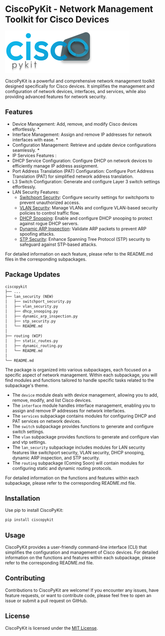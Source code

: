 # CiscoPyKit - Network Management Toolkit for Cisco Devices

![logo](assets/img/logo.svg)

CiscoPyKit is a powerful and comprehensive network management toolkit designed specifically for Cisco devices. It simplifies the management and configuration of network devices, interfaces, and services, while also providing advanced features for network security.

## Features

- Device Management: Add, remove, and modify Cisco devices effortlessly. *
- Interface Management: Assign and remove IP addresses for network interfaces with ease. *
- Configuration Management: Retrieve and update device configurations seamlessly. *
-  IP Services Features :
  - DHCP Service Configuration: Configure DHCP on network devices to efficiently manage IP address assignment.
  - Port Address Translation (PAT) Configuration: Configure Port Address Translation (PAT) for simplified network address translation.
  - L3 Switch Configuration: Generate and configure Layer 3 switch settings effortlessly.
- LAN Security Features:
  - [Switchport Security](lan_security/README.md#switchport-security-module): Configure security settings for switchports to prevent unauthorized access.
  - [VLAN Security](lan_security/README.md#vlan-security-module): Manage VLANs and configure VLAN-based security policies to control traffic flow.
  - [DHCP Snooping](lan_security/README.md#dhcp-snooping-module): Enable and configure DHCP snooping to protect against rogue DHCP servers.
  - [Dynamic ARP Inspection](lan_security/README.md#dynamic-arp-inspection-module): Validate ARP packets to prevent ARP spoofing attacks.
  - [STP Security](lan_security/README.md#stp-security-module): Enhance Spanning Tree Protocol (STP) security to safeguard against STP-based attacks.
  
For detailed information on each feature, please refer to the README.md files in the corresponding subpackages.

## Package Updates

```
ciscopykit
├── ...
├── lan_security (NEW)
│   ├── switchport_security.py
│   ├── vlan_security.py
│   ├── dhcp_snooping.py
│   ├── dynamic_arp_inspection.py
│   ├── stp_security.py
│   └── README.md
│   
├── routing (WIP)
│   ├── static_routes.py 
│   ├── dynamic_routing.py
│   └── README.md
│   
└── README.md

```

The package is organized into various subpackages, each focused on a specific aspect of network management. Within each subpackage, you will find modules and functions tailored to handle specific tasks related to the subpackage's theme.

- The `device` module deals with device management, allowing you to add, remove, modify, and list Cisco devices.
- The `interface` module handles interface management, enabling you to assign and remove IP addresses for network interfaces.
- The `services` subpackage contains modules for configuring DHCP and PAT services on network devices.
- The `switch` subpackage provides functions to generate and configure switch settings.
- The `vlan` subpackage provides functions to generate and configure vlan and vtp settings.
- The `lan_security` subpackage includes modules for LAN security features like switchport security, VLAN security, DHCP snooping, dynamic ARP inspection, and STP security.
- The `routing` subpackage (Coming Soon) will contain modules for configuring static and dynamic routing protocols.

For detailed information on the functions and features within each subpackage, please refer to the corresponding README.md file.

## Installation

Use pip to install CiscoPyKit:

```bash
pip install ciscopykit
```

## Usage

CiscoPyKit provides a user-friendly command-line interface (CLI) that simplifies the configuration and management of Cisco devices. For detailed information on the functions and features within each subpackage, please refer to the corresponding README.md file.

## Contributing

Contributions to CiscoPyKit are welcome! If you encounter any issues, have feature requests, or want to contribute code, please feel free to open an issue or submit a pull request on GitHub.

## License

CiscoPyKit is licensed under the [MIT License](LICENSE).
